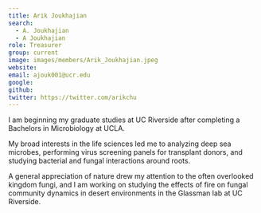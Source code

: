 ```yaml
---
title: Arik Joukhajian
search:
  - A. Joukhajian
  - A Joukhajian
role: Treasurer
group: current
image: images/members/Arik_Joukhajian.jpeg
website: 
email: ajouk001@ucr.edu
google: 
github: 
twitter: https://twitter.com/arikchu
---
```


I am beginning my graduate studies at UC Riverside after completing a Bachelors in Microbiology at UCLA. 

My broad interests in the life sciences led me to analyzing deep sea microbes, performing virus screening panels for transplant donors, and studying bacterial and fungal interactions around roots.

A general appreciation of nature drew my attention to the often overlooked kingdom fungi, and I am working on studying the effects of fire on fungal community dynamics in desert environments in the Glassman lab at UC Riverside.
